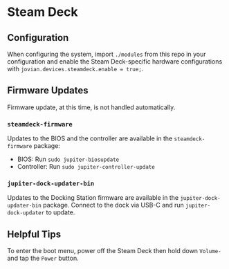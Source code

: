 Steam Deck
==========

Configuration
-------------

When configuring the system, import `./modules` from this repo in your configuration and enable the Steam Deck-specific hardware configurations with `jovian.devices.steamdeck.enable = true;`.


Firmware Updates
----------------

Firmware update, at this time, is not handled automatically.

### `steamdeck-firmware`

Updates to the BIOS and the controller are available in the `steamdeck-firmware` package:

- BIOS: Run `sudo jupiter-biosupdate`
- Controller: Run `sudo jupiter-controller-update`

### `jupiter-dock-updater-bin`

Updates to the Docking Station firmware are available in the `jupiter-dock-updater-bin` package.
Connect to the dock via USB-C and run `jupiter-dock-updater` to update.


Helpful Tips
------------

To enter the boot menu, power off the Steam Deck then hold down `Volume-` and tap the `Power` button.
